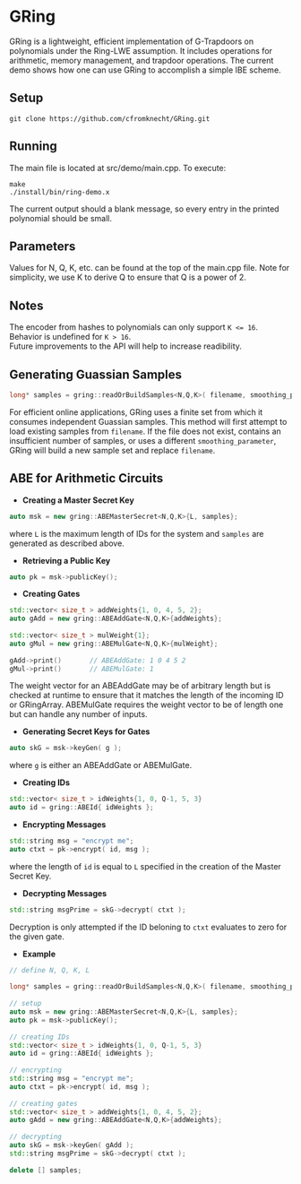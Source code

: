 GRing
=====
GRing is a lightweight, efficient implementation of G-Trapdoors on polynomials under the Ring-LWE assumption.  It includes operations for arithmetic, memory management, and trapdoor operations.  The current demo shows how one can use GRing to accomplish a simple IBE scheme.
  
Setup
-----
```
git clone https://github.com/cfromknecht/GRing.git
```

Running
-------
The main file is located at src/demo/main.cpp. To execute:
```
make  
./install/bin/ring-demo.x
```
The current output should a blank message, so every entry in the printed polynomial should be small.

Parameters
----------
Values for N, Q, K, etc. can be found at the top of the main.cpp file.  Note for simplicity, we use K to derive Q to ensure that Q is a power of 2.

Notes
-----
The encoder from hashes to polynomials can only support ```K <= 16```.  Behavior is undefined for ```K > 16```.  
Future improvements to the API will help to increase readibility.


Generating Guassian Samples
----------------
``` cpp
long* samples = gring::readOrBuildSamples<N,Q,K>( filename, smoothing_parameter );
```
For efficient online applications, GRing uses a finite set from which it consumes independent Guassian samples.  This method will first attempt to load existing samples from ```filename```.  If the file does not exist, contains an insufficient number of samples, or uses a different ```smoothing_parameter```, GRing will build a new sample set and replace ```filename```.


ABE for Arithmetic Circuits
--------------------------
* **Creating a Master Secret Key**
``` cpp
auto msk = new gring::ABEMasterSecret<N,Q,K>{L, samples};
```
where ```L``` is the maximum length of IDs for the system and ```samples``` are generated as described above.

* **Retrieving a Public Key**
``` cpp
auto pk = msk->publicKey();
```

* **Creating Gates**
``` cpp
std::vector< size_t > addWeights{1, 0, 4, 5, 2};
auto gAdd = new gring::ABEAddGate<N,Q,K>{addWeights};
  
std::vector< size_t > mulWeight{1};
auto gMul = new gring::ABEMulGate<N,Q,K>{mulWeight};
  
gAdd->print()       // ABEAddGate: 1 0 4 5 2
gMul->print()       // ABEMulGate: 1
```
The weight vector for an ABEAddGate may be of arbitrary length but is checked at runtime to ensure that it matches the length of the incoming ID or GRingArray.  ABEMulGate requires the weight vector to be of length one but can handle any number of inputs.

* **Generating Secret Keys for Gates**
``` cpp
auto skG = msk->keyGen( g );
```
where ```g``` is either an ABEAddGate or ABEMulGate.

* **Creating IDs**
``` cpp
std::vector< size_t > idWeights{1, 0, Q-1, 5, 3}
auto id = gring::ABEId{ idWeights };
```
* **Encrypting Messages**
``` cpp
std::string msg = "encrypt me";
auto ctxt = pk->encrypt( id, msg );
```
where the length of ```id``` is equal to ```L``` specified in the creation of the Master Secret Key.

* **Decrypting Messages**
``` cpp
std::string msgPrime = skG->decrypt( ctxt );
```
Decryption is only attempted if the ID beloning to ```ctxt``` evaluates to zero for the given gate.

* **Example**
``` cpp
// define N, Q, K, L
  
long* samples = gring::readOrBuildSamples<N,Q,K>( filename, smoothing_parameter );
  
// setup
auto msk = new gring::ABEMasterSecret<N,Q,K>{L, samples};
auto pk = msk->publicKey();
  
// creating IDs
std::vector< size_t > idWeights{1, 0, Q-1, 5, 3}
auto id = gring::ABEId{ idWeights };
  
// encrypting
std::string msg = "encrypt me";
auto ctxt = pk->encrypt( id, msg );
  
// creating gates
std::vector< size_t > addWeights{1, 0, 4, 5, 2};
auto gAdd = new gring::ABEAddGate<N,Q,K>{addWeights};
  
// decrypting
auto skG = msk->keyGen( gAdd );
std::string msgPrime = skG->decrypt( ctxt );
  
delete [] samples;
```







